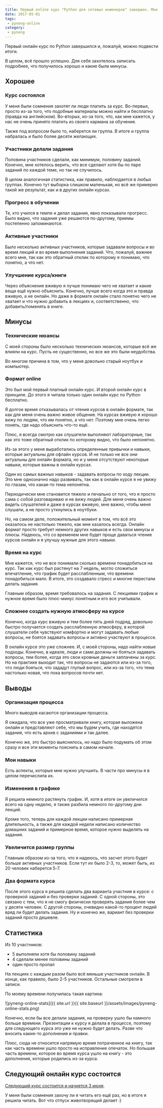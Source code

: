 ```yaml
---
title: Первый online курс "Python для сетевых инженеров" завершен. Мои выводы
date: 2017-05-01
tags:
 - pyneng-online
category:
 - pyneng
---
```


Первый онлайн курс по Python завершился и, пожалуй, можно подвести итоги.

В целом, всё прошло успешно.
Для себя захотелось записать подробнее, что получилось хорошо и какие были минусы.

## Хорошее

### Курс состоялся

У меня были сомнения захотят ли люди платить за курс.
Во-первых, просто из-за того, что подобные материалы можно найти и бесплатно (правда на английском).
Во-вторых, из-за того, что, как мне кажется, у нас не очень принято платить из своего кармана за обучение.

Также под вопросом было то, наберется ли группа.
В итоге и группа набралась и было более десяти желающих.


### Участники делали задания

Половина участников сделали, как минимум, половину заданий.
Конечно, мне хотелось верить, что все сделают хотя бы по паре заданий по каждой теме, но так не случилось.

В целом аналогичная статистика, как правило, наблюдается в любых группах.
Конечно тут выборка слишком маленькая, но всё же примерно такой же результат, как и в других онлайн курсах.

### Прогресс в обучении

Те, кто учился в темпе и делал задания, явно показывали прогресс.
Было видно, что задания уже решаются по-другому, приемы постепенно запоминаются.

### Активные участники

Было несколько активных участников, которые задавали вопросы и во время лекций и во время выполнения заданий.
Что, пожалуй, важнее всего мне, так как это обратный отклик по которому я понимаю, что понятно, а что нет.


### Улучшение курса/книги

Через объяснение вживую я лучше понимаю чего не хватает и какие вещи ещё нужно объяснить.
Конечно, лучше всего когда это и правда вживую, а не онлайн.
Но даже в формате онлайн стало понятно чего не хватает и что нужно добавить в лекциях и, соответственно, что добавить/поменять в книге.


## Минусы

### Технические нюансы

С моей стороны было несколько технических нюансов, которые всё же влияли на курс.
Пусть не существенно, но все же это были неудобства.

Во многом причина в том, что у меня довольно старый ноутбук и компьютер.

### Формат online

Это был мой первый платный онлайн курс.
И второй онлайн курс в принципе.
До этого я читала только один онлайн курс по Python бесплатно.

Я долгое время отказывалась от чтения курсов в онлайн формате, так как для меня очень важно живое общение.
На курсах вживую я хорошо вижу по людям, что им понятно, а что нет.
Поэтому мне очень легко понять, где надо объяснить что-то ещё.

Плюс, я всегда смотрю как слушатели выполняют лабораторные, так как это тоже обратный отклик по которому видно, что было непонятно.

Из-за этого у меня выработались определенные привычки и навыки, которые актуальны для офлайн курсов.
И не только не все они актуальны для онлайн формата, но и у меня отсутствуют некоторые навыки, которые важны в онлайн курсах.

Один из самых важных навыков - задавать вопросы по ходу лекции.
Это мне однозначно надо развивать, так как в онлайн курсе я не увижу по глазам, что какая-то тема непонятна.

Периодически мне становится тяжело и печально от того, что я просто сама с собой разговариваю и не вижу людей.
Для меня очень важно видеть слушателей и даже в курсах вживую, мне важно, чтобы меня слушали, а не просто уткнулись в ноутбуки.

Но, на самом деле, положительный момент в том, что всё это оказалось не настолько тяжело, как мне казалось всегда.
Онлайн формат просто требует немного других навыков и есть свои минусы и плюсы.
Надеюсь, что со временем мне будет проще даваться чтение курсов онлайн и я улучшу нужные для этого навыки.

### Время на курс

Мне кажется, что не все понимали сколько времени понадобиться на курс.
Так как курс был растянут на 7 недель, могло сложиться впечатление, что график будет расслабленным, что времени понадобиться мало.
В итоге, это создавало стресс и многие перестали делать задания.

Главным образом, время требовалось на задания.
С лекциями график и нужное время было плюс-минус понятным и его все учитывали.

### Сложнее создать нужную атмосферу на курсе

Конечно, когда курс вживую и тем более пять дней подряд, довольно быстро получается создать расслабленную атмосферу, в которой слушатели себя чувствуют комфортно и могут задавать любые вопросы, не боятся задавать вопросы и активно участвуют в процессе.

В онлайн курсе это уже сложнее.
И, с моей стороны, надо найти новые подходы.
Конечно, в идеале, люди и сами должны не бояться задавать вопросы, тем более, когда это свои кровные деньги заплачены за курс.
Но на практике выходит так, что вопросы не задаются или из-за того, что люди бояться, что зададут глупый вопрос, или из-за того, что тема настолько новая, что пока вопросов почти нет.


## Выводы

### Организация процесса

Много выводов касаются организации процесса.

Я ожидала, что все уже просматривали книгу, которая выложена онлайн и представляют себе, что мы будем учить, где находятся задания, что есть архив с заданиями и так далее.

Конечно же, это быстро выяснилось, но надо было подумать об этом сразу и все эти моменты пояснить в самом начале.

### Мои навыки

Есть аспекты, которые мне нужно улучшить.
В части про минусы я в целом перечислила их.

### Изменения в графике

Я решила немного растянуть график.
И, хотя в итоге он увеличился всего на одну неделю, я также разбила немного по-другому дни лекций.

Кроме того, теперь для каждой лекции написано примерная длительность, а также для каждой недели написано количество домашних заданий и примерное время, которое нужно выделять на задания.

### Увеличится размер группы

Главным образом из-за того, что я надеюсь, что засчет этого будет больше активных участников.
Если тут их было 2-3, то, может быть, из 20 человек наберется 5-7.


### Два формата курса

После этого курса я решила сделать два варианта участния в курсе: с проверкой заданий и без проверки заданий.
С одной стороны, это связано с тем, что я не смогу физически проверять задания более чем у десяти человек.
С другой стороны, очевидно какой-то процент людей вряд ли будет делать задания.
Ну и конечно же, вариант без проверки заданий просто дешевле.


## Статистика

Из 10 участников:

* 5 выполняли хотя бы половину заданий
* 4 сделали менее половины заданий
* один просто пропал

На лекциях с каждым разом было всё меньше участников онлайн.
В конце, как правило, было 2-5 участников.
Остальные смотрели в записи.

По моему времени получилась такая картина:

![pyneng-online-stats]({{ site.url }}{{ site.baseurl }}/assets/images/pyneng-online-stats.png)

Конечно, если бы все делали задания, на проверку ушло бы намного больше времени.
Презентации к курсу я делала в процессе, поэтому для следующего курса это уже не нужно будет делать.
Разве что вносить какие-то дополнения и правки.

Плюс, сюда не относится напрямую время потраченное на книгу, так как часть времени ушло просто на исправление опечаток.
Но большая часть времени, которое во время курса ушло на книгу - это дополнения, которые родились из-за курса.

## Следующий онлайн курс состоится

[Следующий курс состоится и начнется 3 июня](https://natenka.github.io/pyneng-online/).

У меня были сомнения захочу ли я читать его ещё раз, но в итоге я решила читать.
Вот что отпуск животворящий делает :)


